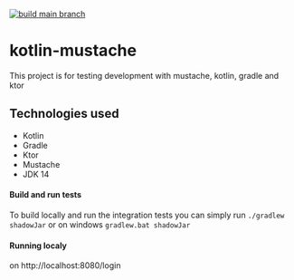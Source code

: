 [![build main branch](https://github.com/MikAoJk/kotlin-mustache/actions/workflows/build.yml/badge.svg)](https://github.com/MikAoJk/kotlin-mustache/actions/workflows/build.yml)

# kotlin-mustache
This project is for testing development with mustache, kotlin, gradle and ktor


## Technologies used
* Kotlin
* Gradle
* Ktor
* Mustache
* JDK 14

#### Build and run tests
To build locally and run the integration tests you can simply run `./gradlew shadowJar` or on windows 
`gradlew.bat shadowJar`

#### Running localy
on http://localhost:8080/login
